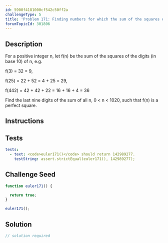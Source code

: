 ```yaml
---
id: 5900f4181000cf542c50ff2a
challengeType: 5
title: 'Problem 171: Finding numbers for which the sum of the squares of the digits is a square'
forumTopicId: 301806
---
```


## Description

<section id='description'>

For a positive integer n, let f(n) be the sum of the squares of the digits (in base 10) of n, e.g.

f(3) = 32 = 9,

f(25) = 22 + 52 = 4 + 25 = 29,

f(442) = 42 + 42 + 22 = 16 + 16 + 4 = 36

Find the last nine digits of the sum of all n, 0 &lt; n &lt; 1020, such that f(n) is a perfect square.

</section>

## Instructions

<section id='instructions'>

</section>

## Tests

<section id='tests'>

```yml
tests:
  - text: <code>euler171()</code> should return 142989277.
    testString: assert.strictEqual(euler171(), 142989277);

```

</section>

## Challenge Seed

<section id='challengeSeed'>

<div id='js-seed'>

```js
function euler171() {

  return true;
}

euler171();
```

</div>

</section>

## Solution

<section id='solution'>

```js
// solution required
```

</section>
